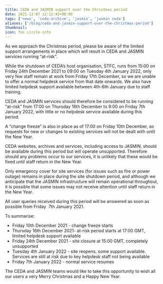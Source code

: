```yaml
---
title: CEDA and JASMIN support over the Christmas period
date: 2021-12-07 12:12:45+00:00
tags: ['news', 'ceda-archive', 'jasmin', 'jasmin ceda']
aliases: ['/blog/ceda-and-jasmin-support-over-the-christmas-period']
thumbnail: 
icon: fas circle-info
---
```


As we approach the Christmas period, please be aware of the limited support arrangements in place which will result in CEDA and JASMIN services running “at-risk”.  
  
While the shutdown of CEDA’s host organisation, STFC, runs from 15:00 on Friday 24th December 2021 to 09:00 on Tuesday 4th January 2022, only very few staff remain at work from Friday 17th December, so we are unable to offer a normal helpdesk service from that date onwards. We also have limited helpdesk support available between 4th-6th January due to staff training.   
  
CEDA and JASMIN services should therefore be considered to be running “at-risk” from 17:00 on Thursday 16th December to 9:00 on Friday 7th January 2022, with little or no helpdesk service available during this period.   
  
A “change freeze” is also in place as of 17:00 on Friday 10th December, so requests for new or changes to existing services will not be dealt with until the New Year.  
  
CEDA websites, archives and services, including access to JASMIN, should be available during this period but will operate unsupported. Therefore should any problems occur to our services, it is unlikely that these would be fixed until staff return in the New Year.  
  
Only emergency cover for site services (for issues such as fire or power outage) remains in place during the site shutdown period, and although we anticipate that the JASMIN infrastructure will remain operational throughout, it is possible that some issues may not receive attention until staff return in the New Year.    
  
All user queries received during this period will be answered as soon as possible from Friday  7th January 2021.   
  
To summarise: 


* Friday 10th December 2021 - change freeze starts
* Thursday 16th December 2021- at-risk period starts at 17:00 GMT, limited helpdesk support available
* Friday 24th December 2021 - site closure at 15:00 GMT, completely unsupported
* Tuesday 4th January 2022 - site reopens, some support available. Services are still at risk due to key helpdesk staff not being available
* Friday 7th January 2022 - normal service resumes


The CEDA and JASMIN teams would like to take this opportunity to wish all our users a very Merry Christmas and a Happy New Year.


